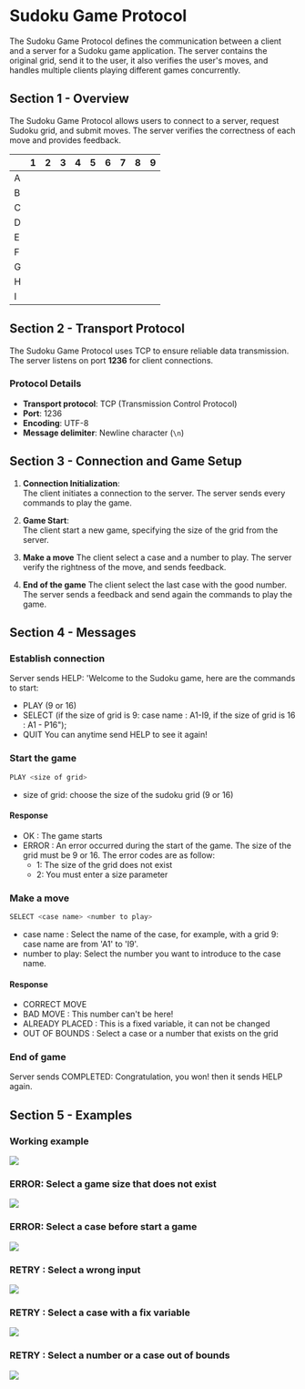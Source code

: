 # Sudoku Game Protocol

The Sudoku Game Protocol defines the communication between a client and a server for a Sudoku game application. The server contains the original grid, send it to the user, it also verifies the user's moves, and handles multiple clients playing different games concurrently.

## Section 1 - Overview

The Sudoku Game Protocol allows users to connect to a server, request Sudoku grid, and submit moves. The server verifies the correctness of each move and provides feedback.

|    | 1 | 2 | 3 | 4 | 5 | 6 | 7 | 8 | 9 |
---|-|--|-|-|-|--|-|-|-|
 A |  |  | |  |   |  |   |   |   |
| B |  |  | |  |   |  |   |   |   |
| C |  |  | |  |   |  |   |   |   |
| D |  |  | |  |   |  |   |   |   |
| E |  |  | |  |   |  |   |   |   |
| F |  |  | |  |   |  |   |   |   |
| G |  |  | |  |   |  |   |   |   |
| H |  |  | |  |   |  |   |   |   |
| I |  |  | |  |   |  |   |   |   |


## Section 2 - Transport Protocol

The Sudoku Game Protocol uses TCP to ensure reliable data transmission. The server listens on port **1236** for client connections.

### Protocol Details
- **Transport protocol**: TCP (Transmission Control Protocol)
- **Port**: 1236
- **Encoding**: UTF-8
- **Message delimiter**: Newline character (`\n`)

## Section 3 - Connection and Game Setup

1. **Connection Initialization**:  
   The client initiates a connection to the server. The server sends every commands to play the game.

2. **Game Start**:  
   The client start a new game, specifying the size of the grid from the server.
3. **Make a move**
   The client select a case and a number to play. The server verify the rightness of the move, and sends feedback.
4. **End of the game**
   The client select the last case with the good number. The server sends a feedback and send again the commands to play the game.

## Section 4 - Messages

### Establish connection
Server sends HELP: 
'Welcome to the Sudoku game, here are the commands to start:
- PLAY <size of grid> (9 or 16) 
- SELECT <case name> <number to play> (if the size of grid is 9: case name : A1-I9, if the size of grid is 16 : A1 - P16");
- QUIT
You can anytime send HELP to see it again!
### Start the game
```bash 
PLAY <size of grid>
```
- size of grid: choose the size of the sudoku grid (9 or 16)
#### Response
- OK : The game starts
- ERROR : An error occurred during the start of the game. The size of the grid must be 9 or 16. The error codes are as follow:
  - 1: The size of the grid does not exist
  - 2: You must enter a size parameter

### Make a move
```bash
SELECT <case name> <number to play>
```
- case name : Select the name of the case, for example, with a grid 9: case name are from 'A1' to 'I9'.
- number to play: Select the number you want to introduce to the case name.
#### Response
- CORRECT MOVE
- BAD MOVE : This number can't be here!
- ALREADY PLACED : This is a fixed variable, it can not be changed
- OUT OF BOUNDS : Select a case or a number that exists on the grid
  
### End of game 
Server sends COMPLETED:
Congratulation, you won!
then it sends HELP again.

## Section 5 - Examples

### Working example
![](Images/SudokuWEx.png)

### ERROR: Select a game size that does not exist
![](Images/SudokuE1.png)

### ERROR: Select a case before start a game
![](Images/SudokuSbP.png)

### RETRY : Select a wrong input
![](Images/SudokuWI.png)

### RETRY : Select a case with a fix variable
![](Images/SudokuFV.png)

### RETRY : Select a number or a case out of bounds
![](Images/SudokuOoB.png)











